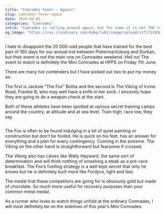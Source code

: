 ```yaml
---
title: "Comrades Fever - Again!"
slug: comrades-fever-again
date: 2024-06-01
categories: "Comrades"
intro: "Comrades is rolling around again, but for some it is not THE running event of the week. Nearby some highly specialised elite athletes will be facing off in an event they have been training for most of their lives, and I can't wait."
og_image: "https://res.cloudinary.com/dy6grlu8z/image/upload/v1717210363/mqhurpan0l7c6ivgzuft.jpg"
---
```


I hate to disappoint the 20 000-odd people that have trained for the best part of 160 days for our annual trot between Pietermaritzburg and Durban, but their event is not the main one on Comrades weekend. Hell no! The event to watch is definitely the Mini Comrades at HPPS on Friday 7th June.

There are many hot contenders but I have picked out two to put my money on.

The first is Jacksie “The Fox” Botha and the second is The Viking of Irvine Road, Frankie B, who may well have a knife in her sock. I sincerely hope they are going to do a weapon check at the start.

Both of these athletes have been spotted at various secret training camps around the country, at altitude and at sea level. Train high, race low, they say.

<img src="https://res.cloudinary.com/dy6grlu8z/image/upload/v1717210363/t9dudxlgpyolgdrdkb4z.jpg" alt="">

The Fox is often to be found indulging in a bit of quiet painting or construction but don’t be fooled. He is quick on his feet, has an answer for everything and a plan for every contingency. Cunning in the extreme.
The Viking on the other hand is straightforward but fearsome if crossed.

The Viking also has calves like Wally Hayward, the same sort of determination and will think nothing of smashing a steak as a pre-race breakfast. The Fox’s fuelling strategy is a well kept secret that only he knows but he is definitely built more like Fordyce, light and fast.

The medal that these competitors are going for is obviously gold but made of chocolate. So much more useful for recovery purposes than your common metal medal.

As a runner who loves to watch things unfold at the ordinary Comrades, I will most definitely be on the sidelines of this year’s Mini Comrades.
